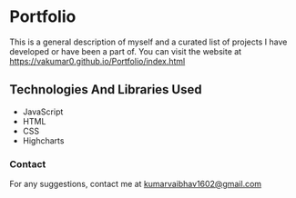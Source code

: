 # Portfolio
This is a general description of myself and a curated list of projects I have developed or have been a part of. You can visit the website at https://vakumar0.github.io/Portfolio/index.html
    
## Technologies And Libraries Used
   - JavaScript
   - HTML
   - CSS
   - Highcharts

### Contact
   For any suggestions, contact me at kumarvaibhav1602@gmail.com

